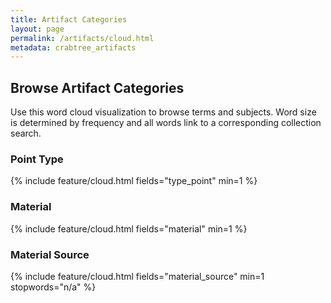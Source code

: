 ```yaml
---
title: Artifact Categories
layout: page
permalink: /artifacts/cloud.html
metadata: crabtree_artifacts
---
```


## Browse Artifact Categories

Use this word cloud visualization to browse terms and subjects.
Word size is determined by frequency and all words link to a corresponding collection search.

### Point Type

{% include feature/cloud.html fields="type_point" min=1 %}

### Material 

{% include feature/cloud.html fields="material" min=1 %}

### Material Source

{% include feature/cloud.html fields="material_source" min=1 stopwords="n/a" %}
